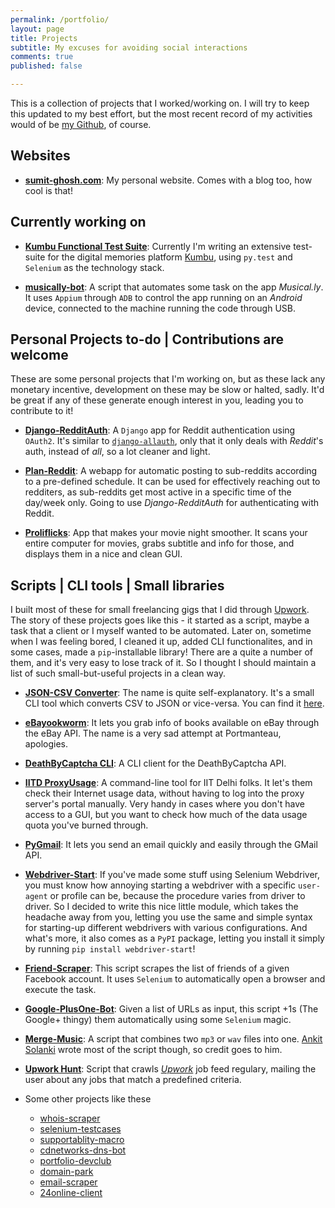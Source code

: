```yaml
---
permalink: /portfolio/
layout: page
title: Projects
subtitle: My excuses for avoiding social interactions
comments: true
published: false

---
```


This is a collection of projects that I worked/working on. I will try to keep this updated to my best effort, but the most recent record of my activities would of be [my Github](https://github.com/SkullTech), of course.

## Websites

- [__sumit-ghosh.com__](https://sumit-ghosh.com): My personal website. Comes with a blog too, how cool is that!


## Currently working on

- [__Kumbu Functional Test Suite__](https://www.getkumbu.com/): Currently I'm writing an extensive test-suite for the digital memories platform [Kumbu](https://www.getkumbu.com/), using `py.test` and `Selenium` as the technology stack.

- [__musically-bot__](https://github.com/SkullTech/musically-bot): A script that automates some task on the app _Musical.ly_. It uses `Appium` through `ADB` to control the app running on an _Android_ device, connected to the machine running the code through USB.

## Personal Projects to-do | Contributions are welcome

These are some personal projects that I'm working on, but as these lack any monetary incentive, development on these may be slow or halted, sadly. It'd be great if any of these generate enough interest in you, leading you to contribute to it!

- [__Django-RedditAuth__](https://github.com/SkullTech/django-redditauth): A `Django` app for Reddit authentication using `OAuth2`. It's similar to [`django-allauth`](https://www.intenct.nl/projects/django-allauth/), only that it only deals with _Reddit_'s auth, instead of _all_, so a lot cleaner and light.

- [__Plan-Reddit__](https://github.com/SkullTech/plan-reddit): A webapp for automatic posting to sub-reddits according to a pre-defined schedule. It can be used for effectively reaching out to redditers, as sub-reddits get most active in a specific time of the day/week only. Going to use _Django-RedditAuth_ for authenticating with Reddit.

- [__Proliflicks__](https://github.com/SkullTech/proliflicks): App that makes your movie night smoother. It scans your entire computer for movies, grabs subtitle and info for those, and displays them in a nice and clean GUI.

## Scripts | CLI tools | Small libraries

I built most of these for small freelancing gigs that I did through [Upwork](https://www.upwork.com/o/profiles/users/_~01a22be6196dbef5c6/). The story of these projects goes like this - it started as a script, maybe a task that a client or I myself wanted to be automated. Later on, sometime when I was feeling bored, I cleaned it up, added CLI functionalites, and in some cases, made a `pip`-installable library! There are a quite a number of them, and it's very easy to lose track of it. So I thought I should maintain a list of such small-but-useful projects in a clean way.

- [__JSON-CSV Converter__](https://github.com/SkullTech/json-csv-converter): The name is quite self-explanatory. It's a small CLI tool which converts CSV to JSON or vice-versa. You can find it [here](https://github.com/SkullTech/json-csv-converter).

- [__eBayookworm__](https://github.com/SkullTech/eBay-textbooks): It lets you grab info of books available on eBay through the eBay API. The name is a very sad attempt at Portmanteau, apologies.

- [__DeathByCaptcha CLI__](https://github.com/SkullTech/DeathByCaptcha-CLI): A CLI client for the DeathByCaptcha API.

- [__IITD ProxyUsage__](https://github.com/SkullTech/iitd-proxyusage): A command-line tool for IIT Delhi folks. It let's them check their Internet usage data, without having to log into the proxy server's portal manually. Very handy in cases where you don't have access to a GUI, but you want to check how much of the data usage quota you've burned through.

- [__PyGmail__](https://github.com/SkullTech/py-gmail): It lets you send an email quickly and easily through the GMail API.

- [__Webdriver-Start__](https://sumit-ghosh.com/articles/python-selenium-webdriver-with-custom-user-agent-and-profile/): If you've made some stuff using Selenium Webdriver, you must know how annoying starting a webdriver with a specific `user-agent` or profile can be, because the procedure varies from driver to driver. So I decided to write this nice little module, which takes the headache away from you, letting you use the same and simple syntax for starting-up different webdrivers with various configurations. And what's more, it also comes as a `PyPI` package, letting you install it simply by running `pip install webdriver-start`!

- [__Friend-Scraper__](https://github.com/SkullTech/friends-scraper): This script scrapes the list of friends of a given Facebook account. It uses `Selenium` to automatically open a browser and execute the task.

- [__Google-PlusOne-Bot__](https://github.com/SkullTech/google-plusone-bot): Given a list of URLs as input, this script +1s (The Google+ thingy) them automatically using some `Selenium` magic.

- [__Merge-Music__](https://github.com/SkullTech/merge-music): A script that combines two `mp3` or `wav` files into one. [Ankit Solanki](https://techcentaur.github.io) wrote most of the script though, so credit goes to him.
 
- [__Upwork Hunt__](https://github.com/SkullTech/upwork-hunt): Script that crawls [_Upwork_](https://upwork.com) job feed regulary, mailing the user about any jobs that match a predefined criteria.

- Some other projects like these
  - [whois-scraper](https://github.com/SkullTech/whois-scraper)
  - [selenium-testcases](https://github.com/SkullTech/selenium-testcases)
  - [supportablity-macro](https://github.com/SkullTech/supportablity-macro)
  - [cdnetworks-dns-bot](https://github.com/SkullTech/cdnetworks-dns-bot)
  - [portfolio-devclub](https://github.com/SkullTech/portfolio-devclub)
  - [domain-park](https://github.com/SkullTech/domain-park)
  - [email-scraper](https://github.com/SkullTech/email-scraper)
  - [24online-client](https://github.com/SkullTech/24online-client)
